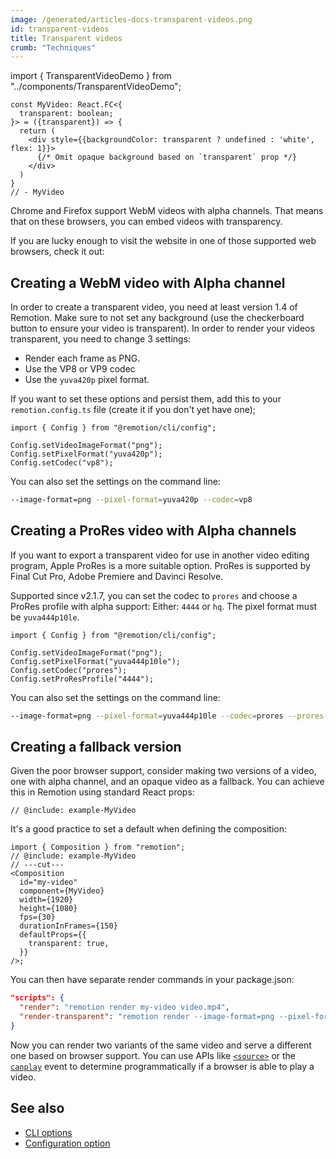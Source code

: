 ```yaml
---
image: /generated/articles-docs-transparent-videos.png
id: transparent-videos
title: Transparent videos
crumb: "Techniques"
---
```


import { TransparentVideoDemo } from "../components/TransparentVideoDemo";

```twoslash include example
const MyVideo: React.FC<{
  transparent: boolean;
}> = ({transparent}) => {
  return (
    <div style={{backgroundColor: transparent ? undefined : 'white', flex: 1}}>
      {/* Omit opaque background based on `transparent` prop */}
    </div>
  )
}
// - MyVideo
```

Chrome and Firefox support WebM videos with alpha channels. That means that on these browsers, you can embed videos with transparency.

If you are lucky enough to visit the website in one of those supported web browsers, check it out:

<TransparentVideoDemo />

## Creating a WebM video with Alpha channel

In order to create a transparent video, you need at least version 1.4 of Remotion. Make sure to not set any background (use the checkerboard button to ensure your video is transparent). In order to render your videos transparent, you need to change 3 settings:

- Render each frame as PNG.
- Use the VP8 or VP9 codec
- Use the `yuva420p` pixel format.

If you want to set these options and persist them, add this to your `remotion.config.ts` file (create it if you don't yet have one);

```tsx twoslash
import { Config } from "@remotion/cli/config";

Config.setVideoImageFormat("png");
Config.setPixelFormat("yuva420p");
Config.setCodec("vp8");
```

You can also set the settings on the command line:

```bash
--image-format=png --pixel-format=yuva420p --codec=vp8
```

## Creating a ProRes video with Alpha channels

If you want to export a transparent video for use in another video editing program, Apple ProRes is a more suitable option.
ProRes is supported by Final Cut Pro, Adobe Premiere and Davinci Resolve.

Supported since v2.1.7, you can set the codec to `prores` and choose a ProRes profile with alpha support: Either: `4444` or `hq`. The pixel format must be `yuva444p10le`.

```tsx twoslash
import { Config } from "@remotion/cli/config";

Config.setVideoImageFormat("png");
Config.setPixelFormat("yuva444p10le");
Config.setCodec("prores");
Config.setProResProfile("4444");
```

You can also set the settings on the command line:

```bash
--image-format=png --pixel-format=yuva444p10le --codec=prores --prores-profile=4444
```

## Creating a fallback version

Given the poor browser support, consider making two versions of a video, one with alpha channel, and an opaque video as a fallback. You can achieve this in Remotion using standard React props:

```tsx twoslash {1}
// @include: example-MyVideo
```

It's a good practice to set a default when defining the composition:

```tsx twoslash {7-9}
import { Composition } from "remotion";
// @include: example-MyVideo
// ---cut---
<Composition
  id="my-video"
  component={MyVideo}
  width={1920}
  height={1080}
  fps={30}
  durationInFrames={150}
  defaultProps={{
    transparent: true,
  }}
/>;
```

You can then have separate render commands in your package.json:

```json
"scripts": {
  "render": "remotion render my-video video.mp4",
  "render-transparent": "remotion render --image-format=png --pixel-format=yuva420p --codec=vp8 my-video video-transparent.webm"
}
```

Now you can render two variants of the same video and serve a different one
based on browser support. You can use APIs like [`<source>`](https://developer.mozilla.org/en-US/docs/Web/HTML/Element/source) or the [`canplay`](https://developer.mozilla.org/en-US/docs/Web/API/HTMLMediaElement/canplay_event) event to determine programmatically if a browser is able to play a video.

## See also

- [CLI options](/docs/cli)
- [Configuration option](/docs/config)
